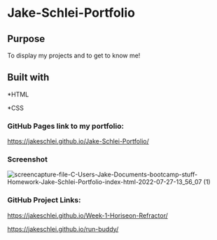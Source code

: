 # Jake-Schlei-Portfolio

## Purpose
To display my projects and to get to know me!

## Built with
*HTML

*CSS

### GitHub Pages link to my portfolio:
https://jakeschlei.github.io/Jake-Schlei-Portfolio/

### Screenshot
![screencapture-file-C-Users-Jake-Documents-bootcamp-stuff-Homework-Jake-Schlei-Portfolio-index-html-2022-07-27-13_56_07 (1)](https://user-images.githubusercontent.com/108429837/181370832-b6f90d16-90d2-4cae-9024-2511f5e72fd0.png)


### GitHub Project Links:
https://jakeschlei.github.io/Week-1-Horiseon-Refractor/

https://jakeschlei.github.io/run-buddy/
